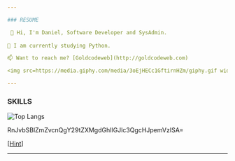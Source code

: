 ```yaml
---

### RESUME

 👋 Hi, I'm Daniel, Software Developer and SysAdmin.
        
🌱 I am currently studying Python.

📫 Want to reach me? [Goldcodeweb](http://goldcodeweb.com)

<img src=https://media.giphy.com/media/3oEjHECc1GftirnHZm/giphy.gif width=310 height=220/>

---    
```


### SKILLS

![Top Langs](https://github-readme-stats.vercel.app/api/top-langs/?username=goldcod3&theme=tokyonight)

RnJvbSBlZmZvcnQgY29tZXMgdGhlIGJlc3QgcHJpemVzISA=

[[Hint](https://www.base64decode.org/)]

---
